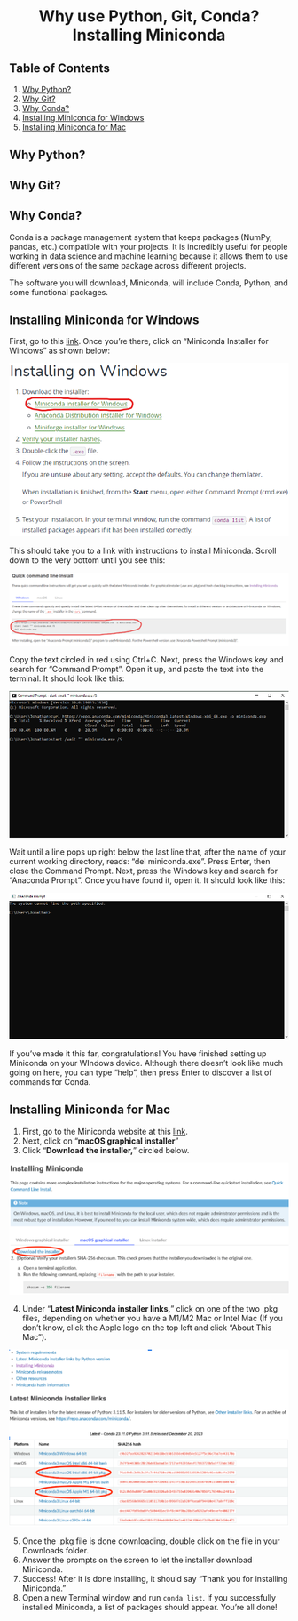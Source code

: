 # <center> Why use Python, Git, Conda? Installing Miniconda </center>

## Table of Contents
1. [Why Python?](#python)
2. [Why Git?](#git)
3. [Why Conda?](#conda)
4. [Installing Miniconda for Windows](#windows)
5. [Installing Miniconda for Mac](#mac)

## Why Python? <a name="python"></a>

## Why Git? <a name="git"></a>

## Why Conda? <a name="conda"></a>

Conda is a package management system that keeps packages (NumPy, pandas, etc.) compatible with your projects. It is incredibly useful for people working in data science and machine learning because it allows them to use different versions of the same package across different projects. 

The software you will download, Miniconda, will include Conda, Python, and some functional packages.

## Installing Miniconda for Windows <a name="windows"></a>

First, go to this [link](https://conda.io/projects/conda/en/latest/user-guide/install/windows.html). Once you’re there, click on “Miniconda Installer for Windows” as shown below:

![Image](images/conda_1.png)

This should take you to a link with instructions to install Miniconda. Scroll down to the very bottom until you see this:

![Image](images/conda_2.png)

Copy the text circled in red using Ctrl+C. Next, press the Windows key and search for “Command Prompt”. Open it up, and paste the text into the terminal. It should look like this:

![Image](images/conda_3.png)

Wait until a line pops up right below the last line that, after the name of your current working directory, reads: “del miniconda.exe”. Press Enter, then close the Command Prompt. Next, press the Windows key and search for “Anaconda Prompt”. Once you have found it, open it. It should look like this:

![Image](images/conda_4.png)

If you’ve made it this far, congratulations! You have finished setting up Miniconda on your WIndows device. Although there doesn’t look like much going on here, you can type “help”, then press Enter to discover a list of commands for Conda. 

## Installing Miniconda for Mac <a name="mac"></a>

1. First, go to the Miniconda website at this [link](https://docs.conda.io/projects/miniconda/en/latest/miniconda-install.html). 
2. Next, click on “**macOS graphical installer**”
3. Click “**Download the installer,**” circled below.

![Image](images/mac_1.png)

4. Under “**Latest Miniconda installer links,**” click on one of the two .pkg files, depending on whether you have a M1/M2 Mac or Intel Mac (If you don’t know, click the Apple logo on the top left and click “About This Mac”).

![Image](images/mac_2.png)

5. Once the .pkg file is done downloading, double click on the file in your Downloads folder.
6. Answer the prompts on the screen to let the installer download Miniconda.
7. Success! After it is done installing, it should say “Thank you for installing Miniconda.”
8. Open a new Terminal window and run `conda list`. If you successfully installed Miniconda, a list of packages should appear. You’re all done!
